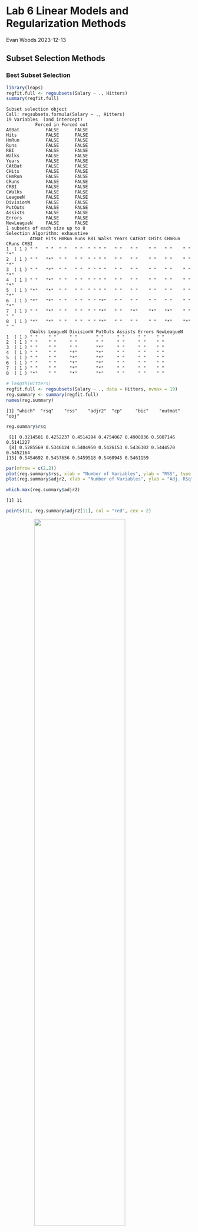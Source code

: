 Lab 6 Linear Models and Regularization Methods
================
Evan Woods
2023-12-13

## Subset Selection Methods

### Best Subset Selection

``` r
library(leaps)
regfit.full <- regsubsets(Salary ~ ., Hitters)
summary(regfit.full)
```

    Subset selection object
    Call: regsubsets.formula(Salary ~ ., Hitters)
    19 Variables  (and intercept)
               Forced in Forced out
    AtBat          FALSE      FALSE
    Hits           FALSE      FALSE
    HmRun          FALSE      FALSE
    Runs           FALSE      FALSE
    RBI            FALSE      FALSE
    Walks          FALSE      FALSE
    Years          FALSE      FALSE
    CAtBat         FALSE      FALSE
    CHits          FALSE      FALSE
    CHmRun         FALSE      FALSE
    CRuns          FALSE      FALSE
    CRBI           FALSE      FALSE
    CWalks         FALSE      FALSE
    LeagueN        FALSE      FALSE
    DivisionW      FALSE      FALSE
    PutOuts        FALSE      FALSE
    Assists        FALSE      FALSE
    Errors         FALSE      FALSE
    NewLeagueN     FALSE      FALSE
    1 subsets of each size up to 8
    Selection Algorithm: exhaustive
             AtBat Hits HmRun Runs RBI Walks Years CAtBat CHits CHmRun CRuns CRBI
    1  ( 1 ) " "   " "  " "   " "  " " " "   " "   " "    " "   " "    " "   "*" 
    2  ( 1 ) " "   "*"  " "   " "  " " " "   " "   " "    " "   " "    " "   "*" 
    3  ( 1 ) " "   "*"  " "   " "  " " " "   " "   " "    " "   " "    " "   "*" 
    4  ( 1 ) " "   "*"  " "   " "  " " " "   " "   " "    " "   " "    " "   "*" 
    5  ( 1 ) "*"   "*"  " "   " "  " " " "   " "   " "    " "   " "    " "   "*" 
    6  ( 1 ) "*"   "*"  " "   " "  " " "*"   " "   " "    " "   " "    " "   "*" 
    7  ( 1 ) " "   "*"  " "   " "  " " "*"   " "   "*"    "*"   "*"    " "   " " 
    8  ( 1 ) "*"   "*"  " "   " "  " " "*"   " "   " "    " "   "*"    "*"   " " 
             CWalks LeagueN DivisionW PutOuts Assists Errors NewLeagueN
    1  ( 1 ) " "    " "     " "       " "     " "     " "    " "       
    2  ( 1 ) " "    " "     " "       " "     " "     " "    " "       
    3  ( 1 ) " "    " "     " "       "*"     " "     " "    " "       
    4  ( 1 ) " "    " "     "*"       "*"     " "     " "    " "       
    5  ( 1 ) " "    " "     "*"       "*"     " "     " "    " "       
    6  ( 1 ) " "    " "     "*"       "*"     " "     " "    " "       
    7  ( 1 ) " "    " "     "*"       "*"     " "     " "    " "       
    8  ( 1 ) "*"    " "     "*"       "*"     " "     " "    " "       

``` r
# length(Hitters)
regfit.full <- regsubsets(Salary ~ ., data = Hitters, nvmax = 19)
reg.summary <- summary(regfit.full)
names(reg.summary)
```

    [1] "which"  "rsq"    "rss"    "adjr2"  "cp"     "bic"    "outmat" "obj"   

``` r
reg.summary$rsq
```

     [1] 0.3214501 0.4252237 0.4514294 0.4754067 0.4908036 0.5087146 0.5141227
     [8] 0.5285569 0.5346124 0.5404950 0.5426153 0.5436302 0.5444570 0.5452164
    [15] 0.5454692 0.5457656 0.5459518 0.5460945 0.5461159

``` r
par(mfrow = c(2,2))
plot(reg.summary$rss, xlab = "Number of Variables", ylab = "RSS", type = "l")
plot(reg.summary$adjr2, xlab = "Number of Variables", ylab = "Adj. RSq", type = "l")

which.max(reg.summary$adjr2)
```

    [1] 11

``` r
points(11, reg.summary$adjr2[11], col = "red", cex = 2)
```

<img src="Lab_6_Linear_Models_and_Regularization_Methods_files/figure-gfm/unnamed-chunk-10-1.png" width="70%" style="display: block; margin: auto;" />

``` r
plot(reg.summary$cp, xlab = "Number of Variables", ylab = "Cp", type = "l")
which.min(reg.summary$cp)
```

    [1] 10

``` r
points(10, reg.summary$cp[10], col = "red", cex = 2, pch = 20)
```

<img src="Lab_6_Linear_Models_and_Regularization_Methods_files/figure-gfm/unnamed-chunk-11-1.png" width="70%" style="display: block; margin: auto;" />

``` r
which.min(reg.summary$bic)
```

    [1] 6

``` r
plot(reg.summary$bic, xlab = "Number of Variables", ylab = "BIC", type = "l")
points(6, reg.summary$bic[6], col = "red", cex = 2, pch = 20)
```

<img src="Lab_6_Linear_Models_and_Regularization_Methods_files/figure-gfm/unnamed-chunk-11-2.png" width="70%" style="display: block; margin: auto;" />

``` r
plot(regfit.full, scale = "r2")
```

<img src="Lab_6_Linear_Models_and_Regularization_Methods_files/figure-gfm/unnamed-chunk-12-1.png" width="70%" style="display: block; margin: auto;" />

``` r
plot(regfit.full, scale = "adjr2")
```

<img src="Lab_6_Linear_Models_and_Regularization_Methods_files/figure-gfm/unnamed-chunk-12-2.png" width="70%" style="display: block; margin: auto;" />

``` r
plot(regfit.full, scale = "Cp")
```

<img src="Lab_6_Linear_Models_and_Regularization_Methods_files/figure-gfm/unnamed-chunk-12-3.png" width="70%" style="display: block; margin: auto;" />

``` r
plot(regfit.full, scale = "bic")
```

<img src="Lab_6_Linear_Models_and_Regularization_Methods_files/figure-gfm/unnamed-chunk-12-4.png" width="70%" style="display: block; margin: auto;" />

### Forward and Backward Stepwise Selection

``` r
regfit.fwd <- regsubsets(Salary ~ ., data = Hitters, nvmax = 19, method = "forward")
regfit.bwd <- regsubsets(Salary ~ ., data = Hitters, method = "backward", nvmax  = 19)
summary(regfit.bwd)
```

    Subset selection object
    Call: regsubsets.formula(Salary ~ ., data = Hitters, method = "backward", 
        nvmax = 19)
    19 Variables  (and intercept)
               Forced in Forced out
    AtBat          FALSE      FALSE
    Hits           FALSE      FALSE
    HmRun          FALSE      FALSE
    Runs           FALSE      FALSE
    RBI            FALSE      FALSE
    Walks          FALSE      FALSE
    Years          FALSE      FALSE
    CAtBat         FALSE      FALSE
    CHits          FALSE      FALSE
    CHmRun         FALSE      FALSE
    CRuns          FALSE      FALSE
    CRBI           FALSE      FALSE
    CWalks         FALSE      FALSE
    LeagueN        FALSE      FALSE
    DivisionW      FALSE      FALSE
    PutOuts        FALSE      FALSE
    Assists        FALSE      FALSE
    Errors         FALSE      FALSE
    NewLeagueN     FALSE      FALSE
    1 subsets of each size up to 19
    Selection Algorithm: backward
              AtBat Hits HmRun Runs RBI Walks Years CAtBat CHits CHmRun CRuns CRBI
    1  ( 1 )  " "   " "  " "   " "  " " " "   " "   " "    " "   " "    "*"   " " 
    2  ( 1 )  " "   "*"  " "   " "  " " " "   " "   " "    " "   " "    "*"   " " 
    3  ( 1 )  " "   "*"  " "   " "  " " " "   " "   " "    " "   " "    "*"   " " 
    4  ( 1 )  "*"   "*"  " "   " "  " " " "   " "   " "    " "   " "    "*"   " " 
    5  ( 1 )  "*"   "*"  " "   " "  " " "*"   " "   " "    " "   " "    "*"   " " 
    6  ( 1 )  "*"   "*"  " "   " "  " " "*"   " "   " "    " "   " "    "*"   " " 
    7  ( 1 )  "*"   "*"  " "   " "  " " "*"   " "   " "    " "   " "    "*"   " " 
    8  ( 1 )  "*"   "*"  " "   " "  " " "*"   " "   " "    " "   " "    "*"   "*" 
    9  ( 1 )  "*"   "*"  " "   " "  " " "*"   " "   "*"    " "   " "    "*"   "*" 
    10  ( 1 ) "*"   "*"  " "   " "  " " "*"   " "   "*"    " "   " "    "*"   "*" 
    11  ( 1 ) "*"   "*"  " "   " "  " " "*"   " "   "*"    " "   " "    "*"   "*" 
    12  ( 1 ) "*"   "*"  " "   "*"  " " "*"   " "   "*"    " "   " "    "*"   "*" 
    13  ( 1 ) "*"   "*"  " "   "*"  " " "*"   " "   "*"    " "   " "    "*"   "*" 
    14  ( 1 ) "*"   "*"  "*"   "*"  " " "*"   " "   "*"    " "   " "    "*"   "*" 
    15  ( 1 ) "*"   "*"  "*"   "*"  " " "*"   " "   "*"    "*"   " "    "*"   "*" 
    16  ( 1 ) "*"   "*"  "*"   "*"  "*" "*"   " "   "*"    "*"   " "    "*"   "*" 
    17  ( 1 ) "*"   "*"  "*"   "*"  "*" "*"   " "   "*"    "*"   " "    "*"   "*" 
    18  ( 1 ) "*"   "*"  "*"   "*"  "*" "*"   "*"   "*"    "*"   " "    "*"   "*" 
    19  ( 1 ) "*"   "*"  "*"   "*"  "*" "*"   "*"   "*"    "*"   "*"    "*"   "*" 
              CWalks LeagueN DivisionW PutOuts Assists Errors NewLeagueN
    1  ( 1 )  " "    " "     " "       " "     " "     " "    " "       
    2  ( 1 )  " "    " "     " "       " "     " "     " "    " "       
    3  ( 1 )  " "    " "     " "       "*"     " "     " "    " "       
    4  ( 1 )  " "    " "     " "       "*"     " "     " "    " "       
    5  ( 1 )  " "    " "     " "       "*"     " "     " "    " "       
    6  ( 1 )  " "    " "     "*"       "*"     " "     " "    " "       
    7  ( 1 )  "*"    " "     "*"       "*"     " "     " "    " "       
    8  ( 1 )  "*"    " "     "*"       "*"     " "     " "    " "       
    9  ( 1 )  "*"    " "     "*"       "*"     " "     " "    " "       
    10  ( 1 ) "*"    " "     "*"       "*"     "*"     " "    " "       
    11  ( 1 ) "*"    "*"     "*"       "*"     "*"     " "    " "       
    12  ( 1 ) "*"    "*"     "*"       "*"     "*"     " "    " "       
    13  ( 1 ) "*"    "*"     "*"       "*"     "*"     "*"    " "       
    14  ( 1 ) "*"    "*"     "*"       "*"     "*"     "*"    " "       
    15  ( 1 ) "*"    "*"     "*"       "*"     "*"     "*"    " "       
    16  ( 1 ) "*"    "*"     "*"       "*"     "*"     "*"    " "       
    17  ( 1 ) "*"    "*"     "*"       "*"     "*"     "*"    "*"       
    18  ( 1 ) "*"    "*"     "*"       "*"     "*"     "*"    "*"       
    19  ( 1 ) "*"    "*"     "*"       "*"     "*"     "*"    "*"       

``` r
coef(regfit.full, 7)
```

     (Intercept)         Hits        Walks       CAtBat        CHits       CHmRun 
      79.4509472    1.2833513    3.2274264   -0.3752350    1.4957073    1.4420538 
       DivisionW      PutOuts 
    -129.9866432    0.2366813 

``` r
coef(regfit.fwd, 7)
```

     (Intercept)        AtBat         Hits        Walks         CRBI       CWalks 
     109.7873062   -1.9588851    7.4498772    4.9131401    0.8537622   -0.3053070 
       DivisionW      PutOuts 
    -127.1223928    0.2533404 

``` r
coef(regfit.bwd, 7)
```

     (Intercept)        AtBat         Hits        Walks        CRuns       CWalks 
     105.6487488   -1.9762838    6.7574914    6.0558691    1.1293095   -0.7163346 
       DivisionW      PutOuts 
    -116.1692169    0.3028847 

## Model Selection with Cross Validation and Validation Set

### Best Subset Selection using Validations Set

``` r
set.seed(1)
train <- sample(c(TRUE, FALSE), nrow(Hitters), replace = TRUE)
test <- (!train)
```

``` r
regfit.best <- regsubsets(Salary ~ ., data = Hitters[train,], nvmax = 19)
```

``` r
test.mat <- model.matrix(Salary ~ ., data = Hitters[test, ]) # model.matrix transforms a data.frame into a matrix
```

``` r
val.errors <- rep(NA, 19)
for (i in 1:19) {
  coefi <- coef(regfit.best, id = i)
  pred <- test.mat[, names(coefi)] %*% coefi
  val.errors[i] <- mean((Hitters$Salary[test] - pred)^2)
}

val.errors
```

     [1] 164377.3 144405.5 152175.7 145198.4 137902.1 139175.7 126849.0 136191.4
     [9] 132889.6 135434.9 136963.3 140694.9 140690.9 141951.2 141508.2 142164.4
    [17] 141767.4 142339.6 142238.2

``` r
which.min(val.errors)
```

    [1] 7

``` r
coef(regfit.best, 7)
```

     (Intercept)        AtBat         Hits        Walks        CRuns       CWalks 
      67.1085369   -2.1462987    7.0149547    8.0716640    1.2425113   -0.8337844 
       DivisionW      PutOuts 
    -118.4364998    0.2526925 

``` r
predict.regsubsets <- function(object, newdata, id, ...) {
  form <- as.formula(object$call[[2]])
  mat <- model.matrix(form, newdata)
  coefi <- coef(object, id = id)
  xvars <- names(coefi)
  mat[, xvars] %*% coefi
}
```

``` r
regfit.best <- regsubsets(Salary ~ ., data = Hitters, nvmax = 19)
coef(regfit.best, 7)
```

     (Intercept)         Hits        Walks       CAtBat        CHits       CHmRun 
      79.4509472    1.2833513    3.2274264   -0.3752350    1.4957073    1.4420538 
       DivisionW      PutOuts 
    -129.9866432    0.2366813 

K-Fold Cross-Validation Selection

``` r
k <- 10
n <- nrow(Hitters)
set.seed(1)
folds <- sample(rep(1:k, length = n)) # grouping each observation into k groups
cv.errors <- matrix(NA, k, 19, dimnames = list(NULL, paste(1:19)))
```

``` r
for (j in 1:k) {
  best.fit <- regsubsets(Salary ~ .,
                         data = Hitters[folds != j, ], nvmax = 19) # Training on all but k.
  for (i in 1:19) {
    pred <- predict(best.fit, Hitters[folds == j, ], id = i) # Predict using k. This will use the custom predict function above. Best i variable model.
    cv.errors[j, i] <-
      mean((Hitters$Salary[folds == j] - pred) ^2) # Mean Square Error of each predictor within a k fold.
  }
}
```

``` r
mean.cv.errors <- apply(cv.errors, 2, mean) # Identify the k which has the lowest mean test error
mean.cv.errors
```

           1        2        3        4        5        6        7        8 
    143439.8 126817.0 134214.2 131782.9 130765.6 120382.9 121443.1 114363.7 
           9       10       11       12       13       14       15       16 
    115163.1 109366.0 112738.5 113616.5 115557.6 115853.3 115630.6 116050.0 
          17       18       19 
    116117.0 116419.3 116299.1 

``` r
par(mfrow = c(1,1))
plot(mean.cv.errors, type = "b")
```

<img src="Lab_6_Linear_Models_and_Regularization_Methods_files/figure-gfm/unnamed-chunk-23-1.png" width="70%" style="display: block; margin: auto;" />

``` r
# Best Subset Selection of the full dataset to obtain the 10 variable model.
reg.best <- regsubsets(Salary ~ ., data = Hitters, nvmax = 19)
coef(reg.best, 10)
```

     (Intercept)        AtBat         Hits        Walks       CAtBat        CRuns 
     162.5354420   -2.1686501    6.9180175    5.7732246   -0.1300798    1.4082490 
            CRBI       CWalks    DivisionW      PutOuts      Assists 
       0.7743122   -0.8308264 -112.3800575    0.2973726    0.2831680 
